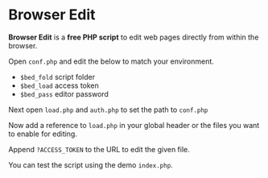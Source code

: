 # Browser Edit

**Browser Edit** is a **free PHP script** to edit web pages directly from within the browser.

Open `conf.php` and edit the below to match your environment.

- `$bed_fold` script folder
- `$bed_load` access token
- `$bed_pass` editor password

Next open `load.php` and `auth.php` to set the path to `conf.php`

Now add a reference to `load.php` in your global header or the files you want to enable for editing.

Append `?ACCESS_TOKEN` to the URL to edit the given file.

You can test the script using the demo `index.php`.
